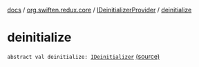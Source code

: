 [docs](../../index.md) / [org.swiften.redux.core](../index.md) / [IDeinitializerProvider](index.md) / [deinitialize](./deinitialize.md)

# deinitialize

`abstract val deinitialize: `[`IDeinitializer`](../-i-deinitializer.md) [(source)](https://github.com/protoman92/KotlinRedux/tree/master/common/common-core/src/main/kotlin/org/swiften/redux/core/Core.kt#L50)